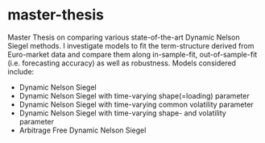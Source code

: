 # master-thesis
Master Thesis on comparing various state-of-the-art Dynamic Nelson Siegel methods.
I investigate models to fit the term-structure derived from Euro-market data and compare them along in-sample-fit, out-of-sample-fit (i.e. forecasting accuracy) as well as robustness.
Models considered include:
- Dynamic Nelson Siegel
- Dynamic Nelson Siegel with time-varying shape(=loading) parameter
- Dynamic Nelson Siegel with time-varying common volatility parameter
- Dynamic Nelson Siegel with time-varying shape- and volatility parameter
- Arbitrage Free Dynamic Nelson Siegel
